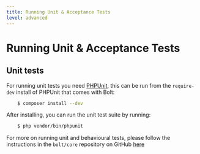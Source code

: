 ```yaml
---
title: Running Unit & Acceptance Tests
level: advanced
---
```

Running Unit & Acceptance Tests
===============================


Unit tests
----------

For running unit tests you need [PHPUnit](http://www.phpunit.de/), this can
be run from the `require-dev` install of PHPUnit that comes with Bolt:

```bash
    $ composer install --dev
```

After installing, you can run the unit test suite by running:

```bash
    $ php vendor/bin/phpunit
```


For more on running unit and behavioural tests, please follow the instructions in
the `bolt/core` repository on GitHub [here](https://github.com/bolt/core#testing)
